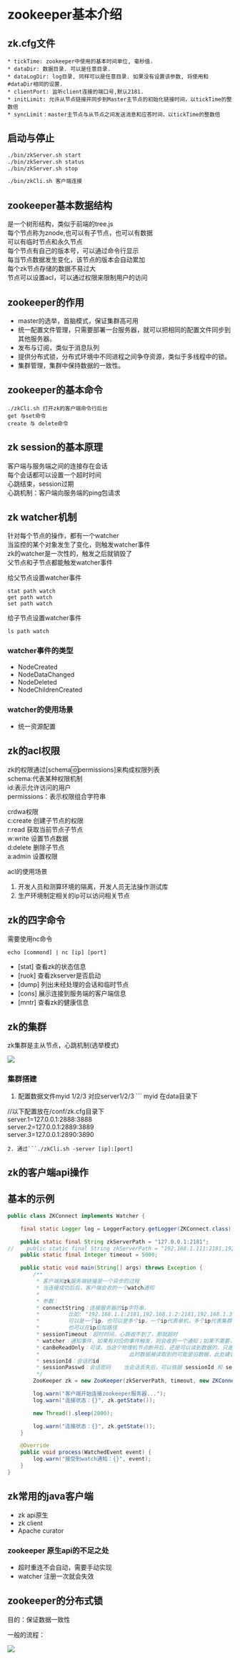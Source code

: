 # zookeeper基本介绍

## zk.cfg文件

```
* tickTime: zookeeper中使用的基本时间单位, 毫秒值.
* dataDir: 数据目录. 可以是任意目录.
* dataLogDir: log目录, 同样可以是任意目录. 如果没有设置该参数, 将使用和#dataDir相同的设置.
* clientPort: 监听client连接的端口号,默认2181.
* initLimit: 允许从节点链接并同步到Master主节点的初始化链接时间，以tickTime的整数倍
* syncLimit：master主节点与从节点之间发送消息和应答时间，以tickTime的整数倍
```

## 启动与停止

```bash
./bin/zkServer.sh start
./bin/zkServer.sh status
./bin/zkServer.sh stop

./bin/zkCli.sh 客户端连接
```

## zookeeper基本数据结构

是一个树形结构，类似于前端的tree.js  
每个节点称为znode,也可以有子节点，也可以有数据  
可以有临时节点和永久节点  
每个节点有自己的版本号，可以通过命令行显示  
每当节点数据发生变化，该节点的版本会自动累加  
每个zk节点存储的数据不易过大  
节点可以设置acl，可以通过权限来限制用户的访问

## zookeeper的作用

* master的选举，首脑模式，保证集群高可用
* 统一配置文件管理，只需要部署一台服务器，就可以把相同的配置文件同步到其他服务器。
* 发布与订阅，类似于消息队列
* 提供分布式锁，分布式环境中不同进程之间争夺资源，类似于多线程中的锁。
* 集群管理，集群中保持数据的一致性。

## zookeeper的基本命令

```
./zkCli.sh 打开zk的客户端命令行后台
get 与set命令
create 与 delete命令
```

## zk session的基本原理

客户端与服务端之间的连接存在会话  
每个会话都可以设置一个超时时间  
心跳结束，session过期  
心跳机制：客户端向服务端的ping包请求

## zk watcher机制

针对每个节点的操作，都有一个watcher  
当监控的某个对象发生了变化，则触发watcher事件  
zk的watcher是一次性的，触发之后就销毁了  
父节点和子节点都能触发watcher事件

给父节点设置watcher事件

```
stat path watch
get path watch
set path watch
```

给子节点设置watcher事件

```
ls path watch
```

### watcher事件的类型

* NodeCreated
* NodeDataChanged
* NodeDeleted
* NodeChildrenCreated

### watcher的使用场景

* 统一资源配置

## zk的acl权限

zk的权限通过\[schema:id:permissions\]来构成权限列表  
schema:代表某种权限机制  
id:表示允许访问的用户  
permissions：表示权限组合字符串

crdwa权限  
c:create 创建子节点的权限  
r:read 获取当前节点子节点  
w:write 设置节点数据  
d:delete 删除子节点  
a:admin 设置权限

acl的使用场景  
1. 开发人员和测算环境的隔离，开发人员无法操作测试库  
2. 生产环境制定相关的ip可以访问相关节点

## zk的四字命令

需要使用nc命令

```
echo [commond] | nc [ip] [port]
```

* \[stat\] 查看zk的状态信息
* \[ruok\] 查看zkserver是否启动
* \[dump\] 列出未经处理的会话和临时节点
* \[cons\] 展示连接到服务端的客户端信息
* \[mntr\] 查看zk的健康信息

## zk的集群

zk集群是主从节点，心跳机制\(选举模式\)

![](/assets/framework/zk1/import.png)

### 集群搭建

1. 配置数据文件myid 1/2/3 对应server1/2/3
   \`\`\`
   myid 在data目录下

//以下配置放在/conf/zk.cfg目录下  
server.1=127.0.0.1:2888:3888  
server.2=127.0.0.1:2889:3889  
server.3=127.0.0.1:2890:3890

    2. 通过```./zkCli.sh -server [ip]:[port]

## zk的客户端api操作

## 基本的示例

```java
public class ZKConnect implements Watcher {

    final static Logger log = LoggerFactory.getLogger(ZKConnect.class);

    public static final String zkServerPath = "127.0.0.1:2181";
//    public static final String zkServerPath = "192.168.1.111:2181,192.168.1.111:2182,192.168.1.111:2183";
    public static final Integer timeout = 5000;

    public static void main(String[] args) throws Exception {
        /**
         * 客户端和zk服务端链接是一个异步的过程
         * 当连接成功后后，客户端会收的一个watch通知
         * 
         * 参数：
         * connectString：连接服务器的ip字符串，
         *         比如: "192.168.1.1:2181,192.168.1.2:2181,192.168.1.3:2181"
         *         可以是一个ip，也可以是多个ip，一个ip代表单机，多个ip代表集群
         *         也可以在ip后加路径
         * sessionTimeout：超时时间，心跳收不到了，那就超时
         * watcher：通知事件，如果有对应的事件触发，则会收到一个通知；如果不需要，那就设置为null
         * canBeReadOnly：可读，当这个物理机节点断开后，还是可以读到数据的，只是不能写，
         *                            此时数据被读取到的可能是旧数据，此处建议设置为false，不推荐使用
         * sessionId：会话的id
         * sessionPasswd：会话密码    当会话丢失后，可以依据 sessionId 和 sessionPasswd 重新获取会话
         */
        ZooKeeper zk = new ZooKeeper(zkServerPath, timeout, new ZKConnect());

        log.warn("客户端开始连接zookeeper服务器...");
        log.warn("连接状态：{}", zk.getState());

        new Thread().sleep(2000);

        log.warn("连接状态：{}", zk.getState());
    }

    @Override
    public void process(WatchedEvent event) {
        log.warn("接受到watch通知：{}", event);
    }
}
```

## zk常用的java客户端

* zk api原生
* zk client
* Apache curator

### zookeeper 原生api的不足之处

* 超时重连不会自动，需要手动实现
* watcher 注册一次就会失效

## zookeeper的分布式锁

目的：保证数据一致性

一般的流程：

![](/assets/framework/zk/import22.png)


